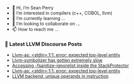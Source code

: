 - 👋 Hi, I’m Sean Perry
- 👀 I’m interested in compilers (c++, COBOL, llvm)
- 🌱 I’m currently learning ...
- 💞️ I’m looking to collaborate on ...
- 📫 How to reach me ...

<!---
s66perry/s66perry is a ✨ special ✨ repository because its `README.md` (this file) appears on your GitHub profile.
You can click the Preview link to take a look at your changes.
--->
### 📕 Latest LLVM Discourse Posts

<!-- DISCOURSE-LLVM:START -->
- [Llvm-as: &lt;stdin&gt;:1:1: error: expected top-level entity](https://discourse.llvm.org/t/llvm-as-stdin-1-error-expected-top-level-entity/68786#post_2)
- [Llvm-symbolizer has gotten extremely slow](https://discourse.llvm.org/t/llvm-symbolizer-has-gotten-extremely-slow/67262?page=2#post_26)
- [Accessing -fsanitize-ignorelist inside the StackProtector](https://discourse.llvm.org/t/accessing-fsanitize-ignorelist-inside-the-stackprotector/68787#post_1)
- [Llvm-as: &lt;stdin&gt;:1:1: error: expected top-level entity](https://discourse.llvm.org/t/llvm-as-stdin-1-error-expected-top-level-entity/68786#post_1)
- [LLVM backend, unique operands in instruction](https://discourse.llvm.org/t/llvm-backend-unique-operands-in-instruction/68779#post_2)
<!-- DISCOURSE-LLVM:END -->

